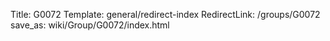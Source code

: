 Title: G0072
Template: general/redirect-index
RedirectLink: /groups/G0072
save_as: wiki/Group/G0072/index.html